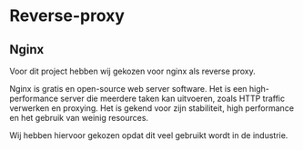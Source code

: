 # Reverse-proxy

## Nginx

Voor dit project hebben wij gekozen voor nginx als reverse proxy. 

Nginx is gratis en open-source web server software. Het is een high-performance server die meerdere taken kan uitvoeren, zoals HTTP traffic verwerken en proxying. Het is gekend voor zijn stabiliteit, high performance en het gebruik van weinig resources. 

Wij hebben hiervoor gekozen opdat dit veel gebruikt wordt in de industrie.
